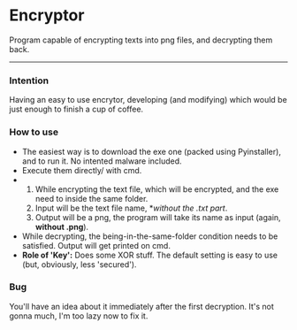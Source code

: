 # Encryptor
Program capable of encrypting texts into png files, and decrypting them back. 

---

### Intention

Having an easy to use encrytor, developing (and modifying) which would be just enough to finish a cup of coffee.

### How to use 

* The easiest way is to download the exe one (packed using Pyinstaller), and to run it. No intented malware included.
* Execute them directly/ with cmd.
* 1. While encrypting the text file, which will be encrypted, and the exe need to inside the same folder. 
  2. Input will be the text file name, **without the .txt part*.
  3. Output will be a png, the program will take its name as input (again, **without .png**).
* While decrypting, the being-in-the-same-folder condition needs to be satisfied. Output will get printed on cmd.
* **Role of 'Key':** Does some XOR stuff. The default setting is easy to use (but, obviously, less 'secured'). 

### Bug
You'll have an idea about it immediately after the first decryption. It's not gonna much, I'm too lazy now to fix it. 
